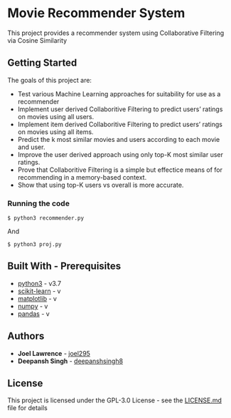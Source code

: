﻿# Movie Recommender System

This project provides a recommender system using Collaborative Filtering via Cosine Similarity

## Getting Started
The goals of this project are:
* Test various Machine Learning approaches for suitability for use as a recommender
* Implement user derived Collaboritive Filtering to predict users’ ratings on movies using all users.
* Implement item derived Collaboritive Filtering to predict users’ ratings on movies using all items.
* Predict the k most similar movies and users according to each movie and user.
* Improve the user derived approach using only top-K most similar user ratings.
* Prove that Collaboritive Filtering is a simple but effectice means of for recommending in a memory-based context.
* Show that using top-K users vs overall is more accurate.


### Running the code

```
$ python3 recommender.py
```

And

```
$ python3 proj.py
```

## Built With - Prerequisites

* [python3](https://www.python.org/) - v3.7
* [scikit-learn](https://scikit-learn.org/) - v
* [matplotlib](https://matplotlib.org/) - v
* [numpy](https://www.numpy.org/) - v
* [pandas](https://pandas.pydata.org/) - v


## Authors

* **Joel Lawrence** - [joel295](https://github.com/joel295)
* **Deepansh Singh** - [deepanshsingh8](https://github.com/deepanshsingh8)

## License

This project is licensed under the GPL-3.0 License - see the [LICENSE.md](LICENSE.md) file for details